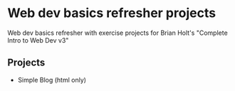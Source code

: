 # Web dev basics refresher projects
Web dev basics refresher with exercise projects for Brian Holt's "Complete Intro to Web Dev v3"

## Projects
- Simple Blog (html only)
